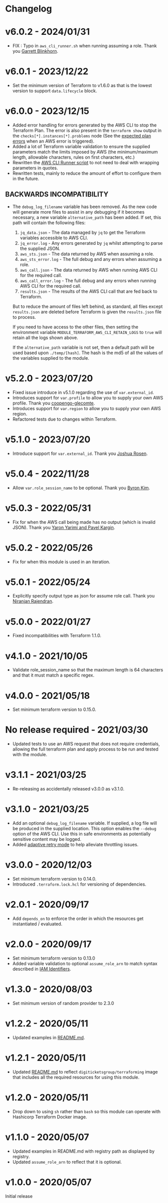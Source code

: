 # Changelog

# v6.0.2 - 2024/01/31
- FIX : Typo in `aws_cli_runner.sh` when running assuming a role. Thank you [Garrett Blinkhorn](https://github.com/digitickets/terraform-aws-cli/issues/11).

# v6.0.1 - 2023/12/22
- Set the minimum version of Terraform to v1.6.0 as that is the lowest version to support `data.lifecycle` block.

# v6.0.0 - 2023/12/15
- Added error handling for errors generated by the AWS CLI to stop the Terraform Plan. The error is also present in the
  `terraform show` output in the `checks[*].instances[*].problems` node (See the
  [expected plan errors](tests/aws_error_profile_does_not_exist/expected_plan_errors.json) when an AWS error is
  triggered).
- Added a lot of Terraform variable validation to ensure the supplied parameters match the limits imposed by AWS (the
  minimum/maximum length, allowable characters, rules on first characters, etc.)
- Rewritten the [AWS CLI Runner script](./scripts/aws_cli_runner.sh) to not need to deal with wrapping parameters in
  quotes.
- Rewritten tests, mainly to reduce the amount of effort to configure them in the future.

## BACKWARDS INCOMPATIBILITY

- The `debug_log_filename` variable has been removed. As the new code will generate more files to assist in any
  debugging if it becomes necessary, a new variable `alternative_path` has been added. If set, this path will contain
  the following files:

  1. `jq_data.json` - The data managed by `jq` to get the Terraform variables accessible to AWS CLI.
  2. `jq_error.log` - Any errors generated by `jq` whilst attempting to parse the supplied JSON.
  3. `aws_sts.json` - The data returned by AWS when assuming a role.
  4. `aws_sts_error.log` - The full debug and any errors when assuming a role.
  5. `aws_call.json` - The data returned by AWS when running AWS CLI for the required call.
  6. `aws_call_error.log` - The full debug and any errors when running AWS CLI for the required call.
  7. `results.json` - The results of the AWS CLI call that are fed back to Terraform.

  But to reduce the amount of files left behind, as standard, all files except `results.json` are deleted before
  Terraform is given the `results.json` file to process.

  If you need to have access to the other files, then setting the environment variable
  `MODULE_TERRAFORM_AWS_CLI_RETAIN_LOGS` to `true` will retain all the logs shown above.

  If the `alternative_path` variable is not set, then a default path will be used based upon `./temp/[hash]`. The hash
  is the md5 of all the values of the variables supplied to the module.

# v5.2.0 - 2023/07/20

- Fixed issue introduce in v5.1.0 regarding the use of `var.external_id`.
- Introduces support for `var.profile` to allow you to supply your own AWS profile. Thank you [coopengo-glecomte](https://github.com/digitickets/terraform-aws-cli/issues/8).
- Introduces support for `var.region` to allow you to supply your own AWS region.
- Refactored tests due to changes within Terraform.

# v5.1.0 - 2023/07/20

- Introduce support for `var.external_id`. Thank you [Joshua Rosen](https://github.com/digitickets/terraform-aws-cli/pull/6).

# v5.0.4 - 2022/11/28

- Allow `var.role_session_name` to be optional. Thank you [Byron Kim](https://github.com/digitickets/terraform-aws-cli/issues/4).

# v5.0.3 - 2022/05/31

- Fix for when the AWS call being made has no output (which is invalid JSON). Thank you [Yaron Yarimi and Pavel Kargin](https://github.com/digitickets/terraform-aws-cli/issues/3).

# v5.0.2 - 2022/05/26

- Fix for when this module is used in an iteration.

# v5.0.1 - 2022/05/24

- Explicitly specify output type as json for assume role call. Thank you [Niranjan Rajendran](https://github.com/digitickets/terraform-aws-cli/pull/2).

# v5.0.0 - 2022/01/27

- Fixed incompatibilities with Terraform 1.1.0.

# v4.1.0 - 2021/10/05

- Validate role_session_name so that the maximum length is 64 characters and that it must match a specific regex.

# v4.0.0 - 2021/05/18

- Set minimum terraform version to 0.15.0.

# No release required - 2021/03/30

- Updated tests to use an AWS request that does not require credentials, allowing the full terraform plan and apply
  process to be run and tested with the module.

# v3.1.1 - 2021/03/25

- Re-releasing as accidentally released v3.0.0 as v3.1.0.

# v3.1.0 - 2021/03/25

- Add an optional `debug_log_filename` variable. If supplied, a log file will be produced in the supplied location. This
  option enables the `--debug` option of the AWS CLI. Use this in safe environments as potentially sensitive content may
  be logged.
- Added [adaptive retry mode](https://docs.aws.amazon.com/cli/latest/userguide/cli-configure-retries.html#cli-usage-retries-modes-adaptive)
  to help alleviate throttling issues.

# v3.0.0 - 2020/12/03

- Set minimum terraform version to 0.14.0.
- Introduced `.terraform.lock.hcl` for versioning of dependencies.

# v2.0.1 - 2020/09/17

- Add `depends_on` to enforce the order in which the resources get instantiated / evaluated.

# v2.0.0 - 2020/09/17

- Set minimum terraform version to 0.13.0
- Added variable validation to optional `assume_role_arn` to match syntax described in
  [IAM Identifiers](https://docs.aws.amazon.com/IAM/latest/UserGuide/reference_identifiers.html).

# v1.3.0 - 2020/08/03

- Set minimum version of random provider to 2.3.0

# v1.2.2 - 2020/05/11

- Updated examples in [README.md](README.md).

# v1.2.1 - 2020/05/11

- Updated [README.md](README.md) to reflect `digiticketsgroup/terraforming` image that includes all the required
  resources for using this module.

# v1.2.0 - 2020/05/11

- Drop down to using `sh` rather than `bash` so this module can operate with Hashicorp Terraform Docker image.

# v1.1.0 - 2020/05/07

- Updated examples in README.md with registry path as displayed by registry.
- Updated `assume_role_arn` to reflect that it is optional.

# v1.0.0 - 2020/05/07
Initial release
